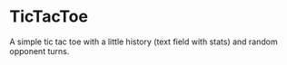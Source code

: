 # TicTacToe
A simple tic tac toe with a little history (text field with stats) and random opponent turns.
